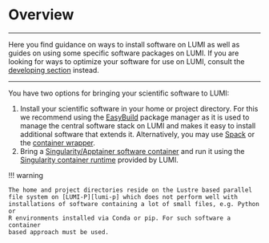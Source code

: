 # Overview

[developing-overview]: ../development/index.md
[lumi-p]: ../storage/parallel/lumip.md
[easybuild]: ./installing/easybuild.md
[spack]: ./installing/spack.md
[contwrapper]: ./containers/wrapper.md
[singularity-container]: ../computing/containers.md
[singularity-jobs]: ../software/containers/cray_mpich.md

---
Here you find guidance on ways to install software on LUMI as well as guides on
using some specific software packages on LUMI. If you are looking for ways to
optimize your software for use on LUMI, consult the [developing
section][developing-overview] instead.

---

You have two options for bringing your scientific software to LUMI:

1. Install your scientific software in your home or project directory.
   For this we recommend using the [EasyBuild][easybuild] package manager as it
   is used to manage the central software stack on LUMI and makes it easy to
   install additional software that extends it. Alternatively, you may use
   [Spack][spack] or the [container wrapper][contwrapper].
2. Bring a [Singularity/Apptainer software
   container][singularity-container] and run it using the [Singularity container
   runtime][singularity-jobs] provided by LUMI.

!!! warning

    The home and project directories reside on the Lustre based parallel
    file system on [LUMI-P][lumi-p] which does not perform well with
    installations of software containing a lot of small files, e.g. Python or
    R environments installed via Conda or pip. For such software a container
    based approach must be used.
